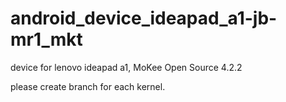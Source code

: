 android_device_ideapad_a1-jb-mr1_mkt
====================================

device for lenovo ideapad a1, MoKee Open Source 4.2.2

please create branch for each kernel.

